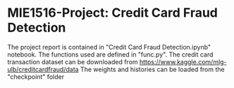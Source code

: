 # MIE1516-Project: Credit Card Fraud Detection
The project report is contained in "Credit Card Fraud Detection.ipynb" notebook. The functions used are defined in "func.py".
The credit card transaction dataset can be downloaded from https://www.kaggle.com/mlg-ulb/creditcardfraud/data
The weights and histories can be loaded from the "checkpoint" folder

